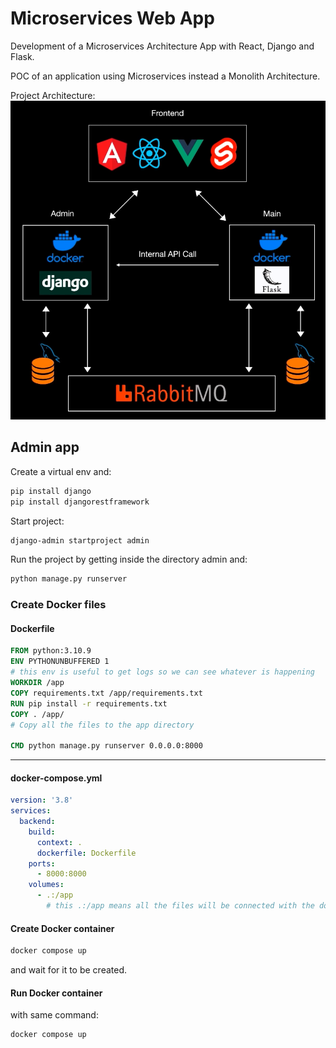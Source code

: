 # Microservices Web App
Development of a Microservices Architecture App with React, Django and Flask. 

POC of an application using Microservices instead a Monolith Architecture.

Project Architecture:
![architecture](./docs/architecture.png)

## Admin app
Create a virtual env and:
```bash
pip install django
pip install djangorestframework
```

Start project:
```bash
django-admin startproject admin
```

Run the project by getting inside the directory admin and:
```bash
python manage.py runserver
```

### Create Docker files
#### Dockerfile
```dockerfile
FROM python:3.10.9
ENV PYTHONUNBUFFERED 1
# this env is useful to get logs so we can see whatever is happening
WORKDIR /app
COPY requirements.txt /app/requirements.txt
RUN pip install -r requirements.txt
COPY . /app/
# Copy all the files to the app directory

CMD python manage.py runserver 0.0.0.0:8000
```
---

#### docker-compose.yml
```yml
version: '3.8'
services:
  backend:
    build:
      context: .
      dockerfile: Dockerfile
    ports:
      - 8000:8000
    volumes:
      - .:/app
        # this .:/app means all the files will be connected with the docker container, everytime we make a change in the app it will pass it to the dockerfile /app and opposite too.
```

#### Create Docker container
```bash
docker compose up
```
and wait for it to be created.

#### Run Docker container
with same command:
```bash
docker compose up
```